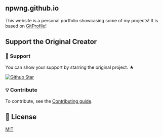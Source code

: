 ## npwng.github.io
This website is a personal portfolio showcasing some of my projects! It is based on [GitProfile](https://github.com/arifszn/gitprofile)!

## Support the Original Creator
### 💖 Support

<p>You can show your support by starring the original project. ★</p>
<a href="https://github.com/arifszn/gitprofile/stargazers">
  <img src="https://img.shields.io/github/stars/arifszn/gitprofile?style=social" alt="Github Star">
</a>

### 💡 Contribute

To contribute, see the [Contributing guide](https://github.com/arifszn/gitprofile/blob/main/CONTRIBUTING.md).

## 📄 License

[MIT](https://github.com/arifszn/gitprofile/blob/main/LICENSE)
